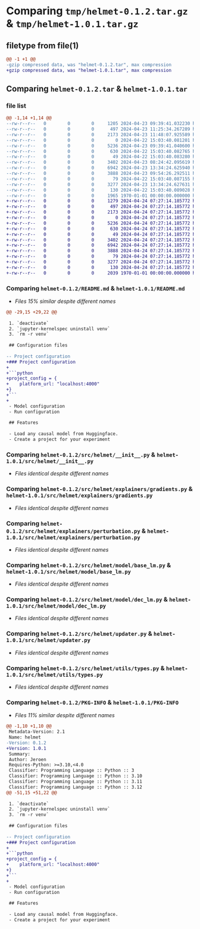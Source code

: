 # Comparing `tmp/helmet-0.1.2.tar.gz` & `tmp/helmet-1.0.1.tar.gz`

## filetype from file(1)

```diff
@@ -1 +1 @@
-gzip compressed data, was "helmet-0.1.2.tar", max compression
+gzip compressed data, was "helmet-1.0.1.tar", max compression
```

## Comparing `helmet-0.1.2.tar` & `helmet-1.0.1.tar`

### file list

```diff
@@ -1,14 +1,14 @@
--rw-r--r--   0        0        0     1205 2024-04-23 09:39:41.032230 helmet-0.1.2/README.md
--rw-r--r--   0        0        0      497 2024-04-23 11:25:34.267289 helmet-0.1.2/pyproject.toml
--rw-r--r--   0        0        0     2173 2024-04-23 11:48:07.925589 helmet-0.1.2/src/helmet/__init__.py
--rw-r--r--   0        0        0        0 2024-04-22 15:03:40.081201 helmet-0.1.2/src/helmet/explainers/__init__.py
--rw-r--r--   0        0        0     5236 2024-04-23 09:39:41.040600 helmet-0.1.2/src/helmet/explainers/gradients.py
--rw-r--r--   0        0        0      630 2024-04-22 15:03:40.082765 helmet-0.1.2/src/helmet/explainers/perturbation.py
--rw-r--r--   0        0        0       49 2024-04-22 15:03:40.083280 helmet-0.1.2/src/helmet/model/__init__.py
--rw-r--r--   0        0        0     3402 2024-04-23 08:24:42.095619 helmet-0.1.2/src/helmet/model/base_lm.py
--rw-r--r--   0        0        0     6942 2024-04-23 13:34:24.625940 helmet-0.1.2/src/helmet/model/dec_lm.py
--rw-r--r--   0        0        0     3888 2024-04-23 09:54:26.292511 helmet-0.1.2/src/helmet/updater.py
--rw-r--r--   0        0        0       79 2024-04-22 15:03:40.087155 helmet-0.1.2/src/helmet/utils/constants.py
--rw-r--r--   0        0        0     3277 2024-04-23 13:34:24.627631 helmet-0.1.2/src/helmet/utils/types.py
--rw-r--r--   0        0        0      130 2024-04-22 15:03:40.089028 helmet-0.1.2/src/helmet/utils/utils.py
--rw-r--r--   0        0        0     1965 1970-01-01 00:00:00.000000 helmet-0.1.2/PKG-INFO
+-rw-r--r--   0        0        0     1279 2024-04-24 07:27:14.185772 helmet-1.0.1/README.md
+-rw-r--r--   0        0        0      497 2024-04-24 07:27:14.185772 helmet-1.0.1/pyproject.toml
+-rw-r--r--   0        0        0     2173 2024-04-24 07:27:14.185772 helmet-1.0.1/src/helmet/__init__.py
+-rw-r--r--   0        0        0        0 2024-04-24 07:27:14.185772 helmet-1.0.1/src/helmet/explainers/__init__.py
+-rw-r--r--   0        0        0     5236 2024-04-24 07:27:14.185772 helmet-1.0.1/src/helmet/explainers/gradients.py
+-rw-r--r--   0        0        0      630 2024-04-24 07:27:14.185772 helmet-1.0.1/src/helmet/explainers/perturbation.py
+-rw-r--r--   0        0        0       49 2024-04-24 07:27:14.185772 helmet-1.0.1/src/helmet/model/__init__.py
+-rw-r--r--   0        0        0     3402 2024-04-24 07:27:14.185772 helmet-1.0.1/src/helmet/model/base_lm.py
+-rw-r--r--   0        0        0     6942 2024-04-24 07:27:14.185772 helmet-1.0.1/src/helmet/model/dec_lm.py
+-rw-r--r--   0        0        0     3888 2024-04-24 07:27:14.185772 helmet-1.0.1/src/helmet/updater.py
+-rw-r--r--   0        0        0       79 2024-04-24 07:27:14.185772 helmet-1.0.1/src/helmet/utils/constants.py
+-rw-r--r--   0        0        0     3277 2024-04-24 07:27:14.185772 helmet-1.0.1/src/helmet/utils/types.py
+-rw-r--r--   0        0        0      130 2024-04-24 07:27:14.185772 helmet-1.0.1/src/helmet/utils/utils.py
+-rw-r--r--   0        0        0     2039 1970-01-01 00:00:00.000000 helmet-1.0.1/PKG-INFO
```

### Comparing `helmet-0.1.2/README.md` & `helmet-1.0.1/README.md`

 * *Files 15% similar despite different names*

```diff
@@ -29,15 +29,22 @@
 
 1. `deactivate`
 2. `jupyter-kernelspec uninstall venv`
 3. `rm -r venv`
 
 ## Configuration files
 
-- Project configuration
+### Project configuration
+
+```python
+project_config = {
+    platform_url: "localhost:4000"
+}
+```
+
 - Model configuration
 - Run configuration
 
 ## Features
 
 - Load any causal model from Huggingface.
 - Create a project for your experiment
```

### Comparing `helmet-0.1.2/src/helmet/__init__.py` & `helmet-1.0.1/src/helmet/__init__.py`

 * *Files identical despite different names*

### Comparing `helmet-0.1.2/src/helmet/explainers/gradients.py` & `helmet-1.0.1/src/helmet/explainers/gradients.py`

 * *Files identical despite different names*

### Comparing `helmet-0.1.2/src/helmet/explainers/perturbation.py` & `helmet-1.0.1/src/helmet/explainers/perturbation.py`

 * *Files identical despite different names*

### Comparing `helmet-0.1.2/src/helmet/model/base_lm.py` & `helmet-1.0.1/src/helmet/model/base_lm.py`

 * *Files identical despite different names*

### Comparing `helmet-0.1.2/src/helmet/model/dec_lm.py` & `helmet-1.0.1/src/helmet/model/dec_lm.py`

 * *Files identical despite different names*

### Comparing `helmet-0.1.2/src/helmet/updater.py` & `helmet-1.0.1/src/helmet/updater.py`

 * *Files identical despite different names*

### Comparing `helmet-0.1.2/src/helmet/utils/types.py` & `helmet-1.0.1/src/helmet/utils/types.py`

 * *Files identical despite different names*

### Comparing `helmet-0.1.2/PKG-INFO` & `helmet-1.0.1/PKG-INFO`

 * *Files 11% similar despite different names*

```diff
@@ -1,10 +1,10 @@
 Metadata-Version: 2.1
 Name: helmet
-Version: 0.1.2
+Version: 1.0.1
 Summary: 
 Author: Jeroen
 Requires-Python: >=3.10,<4.0
 Classifier: Programming Language :: Python :: 3
 Classifier: Programming Language :: Python :: 3.10
 Classifier: Programming Language :: Python :: 3.11
 Classifier: Programming Language :: Python :: 3.12
@@ -51,15 +51,22 @@
 
 1. `deactivate`
 2. `jupyter-kernelspec uninstall venv`
 3. `rm -r venv`
 
 ## Configuration files
 
-- Project configuration
+### Project configuration
+
+```python
+project_config = {
+    platform_url: "localhost:4000"
+}
+```
+
 - Model configuration
 - Run configuration
 
 ## Features
 
 - Load any causal model from Huggingface.
 - Create a project for your experiment
```

